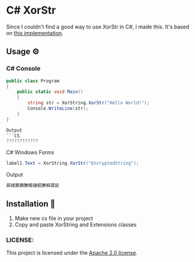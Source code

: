 # C# XorStr

Since I couldn't find a good way to use XorStr in C#, I made this. It's based on [this implementation](https://github.com/JustasMasiulis/xorstr/tree/master).

## Usage ⚙
### C# Console 
```csharp
public class Program
{
    public static void Main()
    {
        string str = XorString.XorStr("Hello World!");
        Console.WriteLine(str);
    }
}

Output
```CS
????????????
```
C# Windows Forms
```CS
label1.Text = XorString.XorStr("EncryptedString");
```
Output 
```CS
肩楪櫫腆賸暘璉舰賸噼諜鼠
```
## Installation 🤞
1. Make new cs file in your project
2. Copy and paste XorString and Extensions classes 
### LICENSE:
This project is licensed under the [Apache 2.0 license](https://github.com/Mes2d/C-XorStr/blob/main/LICENSE).
